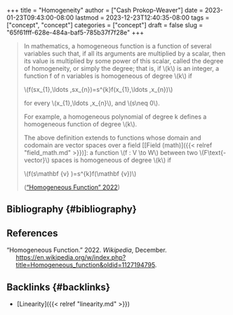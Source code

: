 +++
title = "Homogeneity"
author = ["Cash Prokop-Weaver"]
date = 2023-01-23T09:43:00-08:00
lastmod = 2023-12-23T12:40:35-08:00
tags = ["concept", "concept"]
categories = ["concept"]
draft = false
slug = "65f61fff-628e-484a-baf5-785b37f7f28e"
+++

> In mathematics, a homogeneous function is a function of several variables such that, if all its arguments are multiplied by a scalar, then its value is multiplied by some power of this scalar, called the degree of homogeneity, or simply the degree; that is, if \\(k\\) is an integer, a function f of n variables is homogeneous of degree \\(k\\) if
>
> \\(f(sx\_{1},\ldots ,sx\_{n})=s^{k}f(x\_{1},\ldots ,x\_{n})\\)
>
> for every \\(x\_{1},\ldots ,x\_{n}\\), and \\(s\neq 0\\).
>
> For example, a homogeneous polynomial of degree k defines a homogeneous function of degree \\(k\\).
>
> The above definition extends to functions whose domain and codomain are vector spaces over a field [[Field (math)]({{< relref "field_math.md" >}})]: a function \\(f : V \to W\\) between two \\(F\text{-vector}\\) spaces is homogeneous of degree \\(k\\) if
>
> \\(f(s\mathbf {v} )=s^{k}f(\mathbf {v})\\)
>
> (<a href="#citeproc_bib_item_1">“Homogeneous Function” 2022</a>)


## Bibliography {#bibliography}

## References

<style>.csl-entry{text-indent: -1.5em; margin-left: 1.5em;}</style><div class="csl-bib-body">
  <div class="csl-entry"><a id="citeproc_bib_item_1"></a>“Homogeneous Function.” 2022. <i>Wikipedia</i>, December. <a href="https://en.wikipedia.org/w/index.php?title=Homogeneous_function&oldid=1127194795">https://en.wikipedia.org/w/index.php?title=Homogeneous_function&#38;oldid=1127194795</a>.</div>
</div>



## Backlinks {#backlinks}

-   [Linearity]({{< relref "linearity.md" >}})
